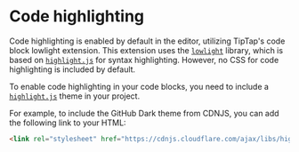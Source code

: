 # Code highlighting

Code highlighting is enabled by default in the editor, utilizing TipTap's code block lowlight extension. This extension uses the [`lowlight`](https://github.com/wooorm/lowlight?tab=readme-ov-file) library, which is based on [`highlight.js`](https://github.com/highlightjs/highlight.js) for syntax highlighting. However, no CSS for code highlighting is included by default.

To enable code highlighting in your code blocks, you need to include a [`highlight.js`](https://github.com/highlightjs/highlight.js) theme in your project.

For example, to include the GitHub Dark theme from CDNJS, you can add the following link to your HTML:

```html
<link rel="stylesheet" href="https://cdnjs.cloudflare.com/ajax/libs/highlight.js/11.5.1/styles/github-dark.min.css">
```